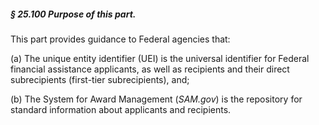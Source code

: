 ##### § 25.100 Purpose of this part. #####

This part provides guidance to Federal agencies that:

(a) The unique entity identifier (UEI) is the universal identifier for Federal financial assistance applicants, as well as recipients and their direct subrecipients (first-tier subrecipients), and;

(b) The System for Award Management (*SAM.gov*) is the repository for standard information about applicants and recipients.